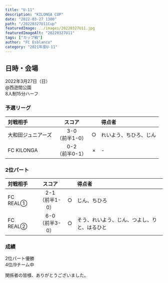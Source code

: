 ```yaml
---
title: "U-11"
description: "KILONGA CUP"
date: "2022-03-27 1300"
path: "/20220327U11Cup"
featuredImage: ../images/20220327U11.jpg
featuredImageAlt: "20220327U11"
tags: ["カップ戦"]
author: "FC Esblanco"
category: "2021年度U-11"
---
```


## 日時・会場

2022年3月27日（日）  
@西遊間公園  
8人制15分ハーフ  

### 予選リーグ

| 対戦相手| スコア |   | 得点者  |
|:----|:------:|:-:|:--------|
| 大和田ジュニアーズ | 3-0<br/>（前半1-0） | ○ |れいよう、ちひろ、じん|
| FC KILONGA | 0-2<br/>（前半0-1） | × |-  |

### 2位パート

| 対戦相手| スコア |   | 得点者  |
|:----|:------:|:-:|:--------|
| FC REAL① | 2-1<br/>（前半1-0） | ○ |じん、ちひろ |
| FC REAL② | 6-0<br/>（前半3-0） | ○ |そう、れいよう、じん、つよし、りと、はるひと|

### 成績

2位パート優勝  
4位/9チーム中

関係者の皆様、ありがとうございました。